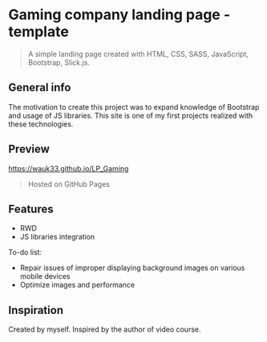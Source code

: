 # Gaming company landing page - template
> A simple landing page created with HTML, CSS, SASS, JavaScript, Bootstrap, Slick.js.

## General info
The motivation to create this project was to expand knowledge of Bootstrap and usage of JS libraries. This site is one of my first projects realized with these technologies.

## Preview
https://wauk33.github.io/LP_Gaming
> Hosted on GitHub Pages

## Features
* RWD
* JS libraries integration

To-do list:
* Repair issues of improper displaying background images on various mobile devices
* Optimize images and performance

## Inspiration
Created by myself. Inspired by the author of video course.

